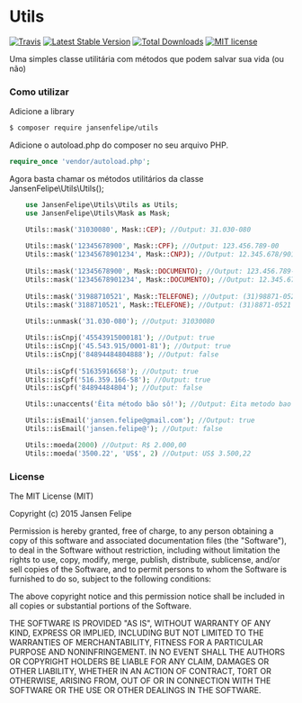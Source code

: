 # Utils

[![Travis](https://travis-ci.org/jansenfelipe/utils.svg?branch=2.0)](https://travis-ci.org/jansenfelipe/utils)
[![Latest Stable Version](http://img.shields.io/packagist/v/jansenfelipe/utils.svg?style=flat)](https://packagist.org/packages/jansenfelipe/utils)
[![Total Downloads](http://img.shields.io/packagist/dt/jansenfelipe/utils.svg?style=flat)](https://packagist.org/packages/jansenfelipe/utils)
[![MIT license](https://img.shields.io/dub/l/vibe-d.svg)](http://opensource.org/licenses/MIT)


Uma simples classe utilitária com métodos que podem salvar sua vida (ou não)

### Como utilizar

Adicione a library

```sh
$ composer require jansenfelipe/utils
```
    
Adicione o autoload.php do composer no seu arquivo PHP.

```php
require_once 'vendor/autoload.php';  
```

Agora basta chamar os métodos utilitários da classe JansenFelipe\Utils\Utils();

```php
    use JansenFelipe\Utils\Utils as Utils;
    use JansenFelipe\Utils\Mask as Mask;

    Utils::mask('31030080', Mask::CEP); //Output: 31.030-080
    
    Utils::mask('12345678900', Mask::CPF); //Output: 123.456.789-00
    Utils::mask('12345678901234', Mask::CNPJ); //Output: 12.345.678/9012-34
    
    Utils::mask('12345678900', Mask::DOCUMENTO); //Output: 123.456.789-00
    Utils::mask('12345678901234', Mask::DOCUMENTO); //Output: 12.345.678/9012-34
    
    Utils::mask('31988710521', Mask::TELEFONE); //Output: (31)98871-0521
    Utils::mask('3188710521', Mask::TELEFONE); //Output: (31)8871-0521
    
    Utils::unmask('31.030-080'); //Output: 31030080

    Utils::isCnpj('45543915000181'); //Output: true
    Utils::isCnpj('45.543.915/0001-81'); //Output: true
    Utils::isCnpj('84894484804888'); //Output: false
    
    Utils::isCpf('51635916658'); //Output: true
    Utils::isCpf('516.359.166-58'); //Output: true
    Utils::isCpf('84894484804'); //Output: false

    Utils::unaccents('Êita método bão sô!'); //Output: Eita metodo bao so!    

    Utils::isEmail('jansen.felipe@gmail.com'); //Output: true   
    Utils::isEmail('jansen.felipe@'); //Output: false   

    Utils::moeda(2000) //Output: R$ 2.000,00   
    Utils::moeda('3500.22', 'US$', 2) //Output: US$ 3.500,22   
```


### License

The MIT License (MIT)

Copyright (c) 2015 Jansen Felipe

Permission is hereby granted, free of charge, to any person obtaining a copy
of this software and associated documentation files (the "Software"), to deal
in the Software without restriction, including without limitation the rights
to use, copy, modify, merge, publish, distribute, sublicense, and/or sell
copies of the Software, and to permit persons to whom the Software is
furnished to do so, subject to the following conditions:

The above copyright notice and this permission notice shall be included in
all copies or substantial portions of the Software.

THE SOFTWARE IS PROVIDED "AS IS", WITHOUT WARRANTY OF ANY KIND, EXPRESS OR
IMPLIED, INCLUDING BUT NOT LIMITED TO THE WARRANTIES OF MERCHANTABILITY,
FITNESS FOR A PARTICULAR PURPOSE AND NONINFRINGEMENT. IN NO EVENT SHALL THE
AUTHORS OR COPYRIGHT HOLDERS BE LIABLE FOR ANY CLAIM, DAMAGES OR OTHER
LIABILITY, WHETHER IN AN ACTION OF CONTRACT, TORT OR OTHERWISE, ARISING FROM,
OUT OF OR IN CONNECTION WITH THE SOFTWARE OR THE USE OR OTHER DEALINGS IN
THE SOFTWARE.
